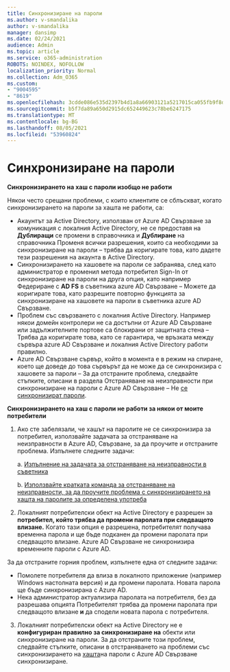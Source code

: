 ```yaml
---
title: Синхронизиране на пароли
ms.author: v-smandalika
author: v-smandalika
manager: dansimp
ms.date: 02/24/2021
audience: Admin
ms.topic: article
ms.service: o365-administration
ROBOTS: NOINDEX, NOFOLLOW
localization_priority: Normal
ms.collection: Adm_O365
ms.custom:
- "9004595"
- "8619"
ms.openlocfilehash: 3cdde086e535d2397b4d1a8a66903121a5217015ca055fb9f8d025b0842f044b
ms.sourcegitcommit: b5f7da89a650d2915dc652449623c78be6247175
ms.translationtype: MT
ms.contentlocale: bg-BG
ms.lasthandoff: 08/05/2021
ms.locfileid: "53960824"
---
```

# <a name="password-synchronization"></a>Синхронизиране на пароли

**Синхронизирането на хаш с пароли изобщо не работи**

Някои често срещани проблеми, с които клиентите се сблъскват, когато синхронизирането на пароли за хашта не работи, са:

- Акаунтът за Active Directory, използван от Azure AD Свързване за комуникация с локалния Active Directory, не се предоставя на **Дублиращи** се промени в справочника и **Дублиране** на справочника Променя всички разрешения, които са необходими за синхронизиране на пароли – трябва да коригирате това, като дадете тези разрешения на акаунта в Active Directory.
- Синхронизирането на хашовете на пароли се забранява,  след като администратор е променил метода потребител Sign-In от синхронизиране на пароли на друга опция, като например Федериране с **AD FS** в съветника azure AD Свързване – Можете да коригирате това, като разрешите повторно функцията за синхронизиране на хашовете на пароли в съветника azure AD Свързване. 
- Проблем със свързването с локалния Active Directory. Например някои домейн контролери не са достъпни от Azure AD [](https://docs.microsoft.com/azure/active-directory/hybrid/reference-connect-ports) Свързване или задължителните портове са блокирани от защитната стена – Трябва да коригирате това, като се гарантира, че връзката между сървъра azure AD Свързване и локалния Active Directory работи правилно.
- Azure AD Свързване сървър, който в момента е в режим на спиране, което ще доведе до това сървърът да не може да се синхронизира с хашовете за пароли – За да отстраните проблема, следвайте стъпките, описани в раздела Отстраняване на неизправности при синхронизиране на пароли с Azure AD Свързване – Не [се синхронизират пароли](https://docs.microsoft.com/azure/active-directory/hybrid/tshoot-connect-password-hash-synchronization).

**Синхронизирането на хаш с пароли не работи за някои от моите потребители**

1. Ако сте забелязали, че хашът на паролите не се синхронизира за потребител, използвайте задачата за отстраняване на неизправности в Azure AD, Свързване, за да проучите и отстраните проблема.  Изпълнете следните задачи:

    a. [Изпълнение на задачата за отстраняване на неизправности в съветника](https://docs.microsoft.com/azure/active-directory/hybrid/tshoot-connect-objectsync)

    b. [Използвайте кратката команда за отстраняване на неизправности, за да проучите проблема с синхронизирането на хашта на паролите за определена употреба](https://docs.microsoft.com/azure/active-directory/hybrid/tshoot-connect-password-hash-synchronization)

2. Локалният потребителски обект на Active Directory е разрешен за **потребител, който трябва да промени паролата при следващото влизане.** Когато тази опция е разрешена, потребителят получава временна парола и ще бъде подканен да промени паролата при следващото влизане. Azure AD Свързване не синхронизира временните пароли с Azure AD.

За да отстраните горния проблем, изпълнете една от следните задачи:

- Помолете потребителя да влиза в локалното приложение (например Windows настолната версия) и да промени паролата. Новата парола ще бъде синхронизирана с Azure AD.
- Нека администратор актуализира паролата на потребителя, без да разрешава опцията Потребителят трябва да промени паролата при следващото влизане **и** да сподели новата парола с потребителя.

3. Локалният потребителски обект на Active Directory не е **конфигуриран правилно за синхронизиране на** обекти или синхронизиране на пароли. За да отстраните този проблем, следвайте стъпките, описани в отстраняването на проблеми със синхронизирането на [хашта](https://docs.microsoft.com/azure/active-directory/hybrid/tshoot-connect-password-hash-synchronization)на пароли с Azure AD Свързване синхронизиране.








